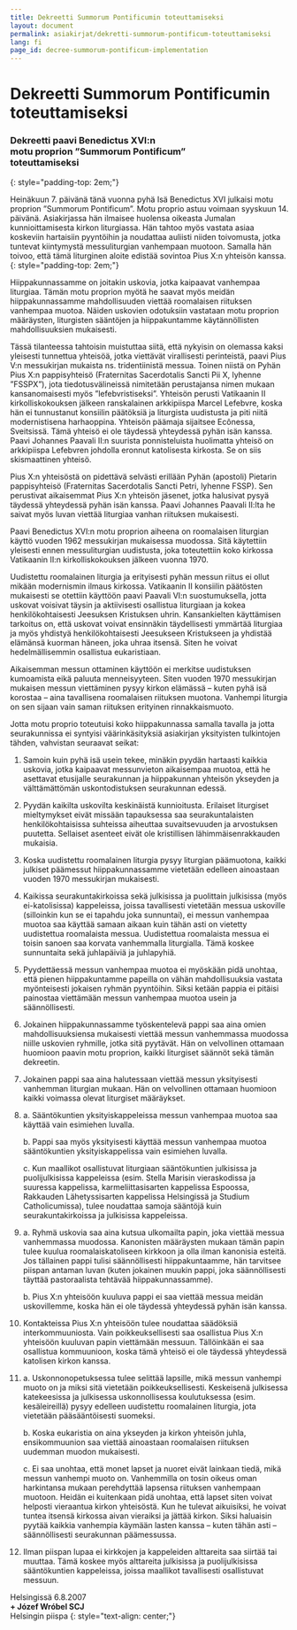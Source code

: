 ```yaml
---
title: Dekreetti Summorum Pontificumin toteuttamiseksi
layout: document
permalink: asiakirjat/dekretti-summorum-pontificum-toteuttamiseksi
lang: fi
page_id: decree-summorum-pontificum-implementation
---
```

# Dekreetti Summorum Pontificumin toteuttamiseksi

### Dekreetti paavi Benedictus XVI:n <br> motu proprion ”Summorum Pontificum” <br> toteuttamiseksi
{: style="padding-top: 2em;"}

Heinäkuun 7. päivänä tänä vuonna pyhä Isä Benedictus XVI julkaisi motu proprion ”Summorum Pontificum”. Motu proprio astuu voimaan syyskuun 14. päivänä. Asiakirjassa hän ilmaisee huolensa oikeasta Jumalan kunnioittamisesta kirkon liturgiassa. Hän tahtoo myös vastata asiaa koskeviin hartaisiin pyyntöihin ja noudattaa auliisti niiden toivomusta, jotka tuntevat kiintymystä messuliturgian vanhempaan muotoon. Samalla hän toivoo, että tämä liturginen aloite edistää sovintoa Pius X:n yhteisön kanssa.
{: style="padding-top: 2em;"}

Hiippakunnassamme on joitakin uskovia, jotka kaipaavat vanhempaa liturgiaa. Tämän motu proprion myötä he saavat myös meidän hiippakunnassamme mahdollisuuden viettää roomalaisen riituksen vanhempaa muotoa. Näiden uskovien odotuksiin vastataan motu proprion määräysten, liturgisten sääntöjen ja hiippakuntamme käytännöllisten mahdollisuuksien mukaisesti.

Tässä tilanteessa tahtoisin muistuttaa siitä, että nykyisin on olemassa kaksi yleisesti tunnettua yhteisöä, jotka viettävät virallisesti perinteistä, paavi Pius V:n messukirjan mukaista ns. tridentiinistä messua. Toinen niistä on Pyhän Pius X:n pappisyhteisö (Fraternitas Sacerdotalis Sancti Pii X, lyhenne ”FSSPX”), jota tiedotusvälineissä nimitetään perustajansa nimen mukaan kansanomaisesti myös ”lefebvristiseksi”. Yhteisön perusti Vatikaanin II kirkolliskokouksen jälkeen ranskalainen arkkipiispa Marcel Lefebvre, koska hän ei tunnustanut konsiilin päätöksiä ja liturgista uudistusta ja piti niitä modernistisena harhaoppina. Yhteisön päämaja sijaitsee Ecônessa, Sveitsissä. Tämä yhteisö ei ole täydessä yhteydessä pyhän isän kanssa. Paavi Johannes Paavali II:n suurista ponnisteluista huolimatta yhteisö on arkkipiispa Lefebvren johdolla eronnut katolisesta kirkosta. Se on siis skismaattinen yhteisö.

Pius X:n yhteisöstä on pidettävä selvästi erillään Pyhän (apostoli) Pietarin pappisyhteisö (Fraternitas Sacerdotalis Sancti Petri, lyhenne FSSP). Sen perustivat aikaisemmat Pius X:n yhteisön jäsenet, jotka halusivat pysyä täydessä yhteydessä pyhän isän kanssa. Paavi Johannes Paavali II:lta he saivat myös luvan viettää liturgiaa vanhan riituksen mukaisesti.

Paavi Benedictus XVI:n motu proprion aiheena on roomalaisen liturgian käyttö vuoden 1962 messukirjan mukaisessa muodossa. Sitä käytettiin yleisesti ennen messuliturgian uudistusta, joka toteutettiin koko kirkossa Vatikaanin II:n kirkolliskokouksen jälkeen vuonna 1970.

Uudistettu roomalainen liturgia ja erityisesti pyhän messun riitus ei ollut mikään modernismin ilmaus kirkossa. Vatikaanin II konsiilin päätösten mukaisesti se otettiin käyttöön paavi Paavali VI:n suostumuksella, jotta uskovat voisivat täysin ja aktiivisesti osallistua liturgiaan ja kokea henkilökohtaisesti Jeesuksen Kristuksen uhrin. Kansankielten käyttämisen tarkoitus on, että uskovat voivat ensinnäkin täydellisesti ymmärtää liturgiaa ja myös yhdistyä henkilökohtaisesti Jeesukseen Kristukseen ja yhdistää elämänsä kuorman häneen, joka uhraa itsensä. Siten he voivat hedelmällisemmin osallistua eukaristiaan.

Aikaisemman messun ottaminen käyttöön ei merkitse uudistuksen kumoamista eikä paluuta menneisyyteen. Siten vuoden 1970 messukirjan mukaisen messun viettäminen pysyy kirkon elämässä – kuten pyhä isä korostaa – aina tavallisena roomalaisen riituksen muotona. Vanhempi liturgia on sen sijaan vain saman riituksen erityinen rinnakkaismuoto.

Jotta motu proprio toteutuisi koko hiippakunnassa samalla tavalla ja jotta seurakunnissa ei syntyisi väärinkäsityksiä asiakirjan yksityisten tulkintojen tähden, vahvistan seuraavat seikat:

1. Samoin kuin pyhä isä usein tekee, minäkin pyydän hartaasti kaikkia uskovia, jotka kaipaavat messunvieton aikaisempaa muotoa, että he asettavat etusijalle seurakunnan ja hiippakunnan yhteisön ykseyden ja välttämättömän uskontodistuksen seurakunnan edessä.

2. Pyydän kaikilta uskovilta keskinäistä kunnioitusta. Erilaiset liturgiset mieltymykset eivät missään tapauksessa saa seurakuntalaisten henkilökohtaisissa suhteissa aiheuttaa suvaitsevuuden ja arvostuksen puutetta. Sellaiset asenteet eivät ole kristillisen lähimmäisenrakkauden mukaisia.

3. Koska uudistettu roomalainen liturgia pysyy liturgian päämuotona, kaikki julkiset päämessut hiippakunnassamme vietetään edelleen ainoastaan vuoden 1970 messukirjan mukaisesti.

4. Kaikissa seurakuntakirkoissa sekä julkisissa ja puolittain julkisissa (myös ei-katolisissa) kappeleissa, joissa tavallisesti vietetään messua uskoville (silloinkin kun se ei tapahdu joka sunnuntai), ei messun vanhempaa muotoa saa käyttää samaan aikaan kuin tähän asti on vietetty uudistettua roomalaista messua. Uudistettua roomalaista messua ei toisin sanoen saa korvata vanhemmalla liturgialla. Tämä koskee sunnuntaita sekä juhlapäiviä ja juhlapyhiä.

5. Pyydettäessä messun vanhempaa muotoa ei myöskään pidä unohtaa, että pienen hiippakuntamme papeilla on vähän mahdollisuuksia vastata myönteisesti jokaisen ryhmän pyyntöihin. Siksi ketään pappia ei pitäisi painostaa viettämään messun vanhempaa muotoa usein ja säännöllisesti.

6. Jokainen hiippakunnassamme työskentelevä pappi saa aina omien mahdollisuuksiensa mukaisesti viettää messun vanhemmassa muodossa niille uskovien ryhmille, jotka sitä pyytävät. Hän on velvollinen ottamaan huomioon paavin motu proprion, kaikki liturgiset säännöt sekä tämän dekreetin.

7. Jokainen pappi saa aina halutessaan viettää messun yksityisesti vanhemman liturgian mukaan. Hän on velvollinen ottamaan huomioon kaikki voimassa olevat liturgiset määräykset.

8. a. Sääntökuntien yksityiskappeleissa messun vanhempaa muotoa saa käyttää vain esimiehen luvalla.

    b. Pappi saa myös yksityisesti käyttää messun vanhempaa muotoa sääntökuntien yksityiskappelissa vain esimiehen luvalla.

    c. Kun maallikot osallistuvat liturgiaan sääntökuntien julkisissa ja puolijulkisissa kappeleissa (esim. Stella Marisin vieraskodissa ja suuressa kappelissa, karmeliittasisarten kappelissa Espoossa, Rakkauden Lähetyssisarten kappelissa Helsingissä ja Studium Catholicumissa), tulee noudattaa samoja sääntöjä kuin seurakuntakirkoissa ja julkisissa kappeleissa.

9. a. Ryhmä uskovia saa aina kutsua ulkomailta papin, joka viettää messua vanhemmassa muodossa. Kanonisten määräysten mukaan tämän papin tulee kuulua roomalaiskatoliseen kirkkoon ja olla ilman kanonisia esteitä. Jos tällainen pappi tulisi säännöllisesti hiippakuntaamme, hän tarvitsee piispan antaman luvan (kuten jokainen muukin pappi, joka säännöllisesti täyttää pastoraalista tehtävää hiippakunnassamme).

    b. Pius X:n yhteisöön kuuluva pappi ei saa viettää messua meidän uskovillemme, koska hän ei ole täydessä yhteydessä pyhän isän kanssa.

10. Kontakteissa Pius X:n yhteisöön tulee noudattaa säädöksiä interkommuuniosta. Vain poikkeuksellisesti saa osallistua Pius X:n yhteisöön kuuluvan papin viettämään messuun. Tällöinkään ei saa osallistua kommuunioon, koska tämä yhteisö ei ole täydessä yhteydessä katolisen kirkon kanssa.

11. a. Uskonnonopetuksessa tulee selittää lapsille, mikä messun vanhempi muoto on ja miksi sitä vietetään poikkeuksellisesti. Keskeisenä julkisessa katekeesissa ja julkisessa uskonnollisessa koulutuksessa (esim. kesäleireillä) pysyy edelleen uudistettu roomalainen liturgia, jota vietetään pääsääntöisesti suomeksi.

    b. Koska eukaristia on aina ykseyden ja kirkon yhteisön juhla, ensikommuunion saa viettää ainoastaan roomalaisen riituksen uudemman muodon mukaisesti.

    c. Ei saa unohtaa, että monet lapset ja nuoret eivät lainkaan tiedä, mikä messun vanhempi muoto on. Vanhemmilla on tosin oikeus oman harkintansa mukaan perehdyttää lapsensa riituksen vanhempaan muotoon. Heidän ei kuitenkaan pidä unohtaa, että lapset siten voivat helposti vieraantua kirkon yhteisöstä. Kun he tulevat aikuisiksi, he voivat tuntea itsensä kirkossa aivan vieraiksi ja jättää kirkon. Siksi haluaisin pyytää kaikkia vanhempia käymään lasten kanssa – kuten tähän asti – säännöllisesti seurakunnan päämessussa.

12. Ilman piispan lupaa ei kirkkojen ja kappeleiden alttareita saa siirtää tai muuttaa. Tämä koskee myös alttareita julkisissa ja puolijulkisissa sääntökuntien kappeleissa, joissa maallikot tavallisesti osallistuvat messuun.

Helsingissä 6.8.2007<br>**+ Józef Wróbel SCJ**<br>Helsingin piispa
{: style="text-align: center;"}

